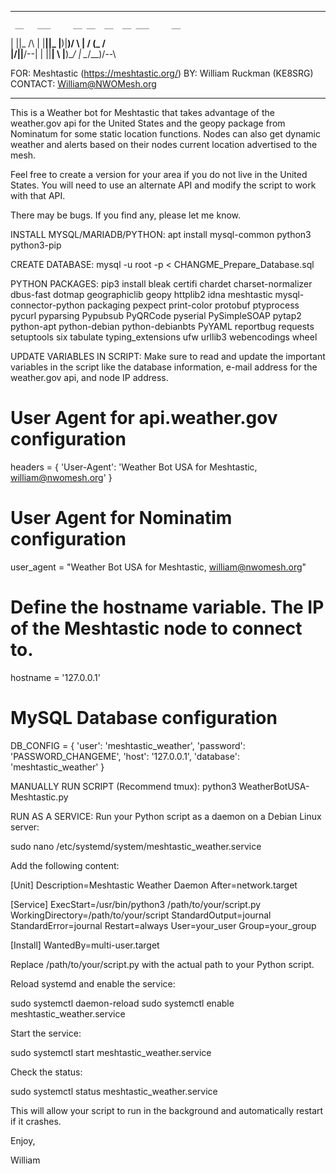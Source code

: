 -----------------------------------------------
     __   ___     __ __  __  __ ___     __
|  ||_  /\ | |__||_ |__)|__)/  \ | /  \(_  /\
|/\||__/--\| |  ||__| \ |__)\__/ | \__/__)/--\

FOR: Meshtastic (https://meshtastic.org/)
BY: William Ruckman (KE8SRG)
CONTACT: William@NWOMesh.org

-----------------------------------------------
This is a Weather bot for Meshtastic that takes advantage of the weather.gov api for the United States and the geopy package from Nominatum for some static location functions.
Nodes can also get dynamic weather and alerts based on their nodes current location advertised to the mesh.

Feel free to create a version for your area if you do not live in the United States. You will need to use an alternate API and modify the script to work with that API.

There may be bugs. If you find any, please let me know.

INSTALL MYSQL/MARIADB/PYTHON:
apt install mysql-common python3 python3-pip

CREATE DATABASE:
mysql -u root -p < CHANGME_Prepare_Database.sql

PYTHON PACKAGES:
pip3 install bleak certifi chardet charset-normalizer dbus-fast dotmap geographiclib geopy httplib2 idna meshtastic mysql-connector-python packaging pexpect print-color protobuf ptyprocess pycurl pyparsing Pypubsub PyQRCode pyserial PySimpleSOAP pytap2 python-apt python-debian python-debianbts PyYAML reportbug requests setuptools six tabulate typing_extensions ufw urllib3 webencodings wheel

UPDATE VARIABLES IN SCRIPT:
Make sure to read and update the important variables in the script like the database information, e-mail address for the weather.gov api, and node IP address.

# User Agent for api.weather.gov configuration
headers = {
    'User-Agent': 'Weather Bot USA for Meshtastic, william@nwomesh.org'
}

# User Agent for Nominatim configuration
user_agent = "Weather Bot USA for Meshtastic, william@nwomesh.org"

# Define the hostname variable. The IP of the Meshtastic node to connect to.
hostname = '127.0.0.1'

# MySQL Database configuration
DB_CONFIG = {
    'user': 'meshtastic_weather',
    'password': 'PASSWORD_CHANGEME',
    'host': '127.0.0.1',
    'database': 'meshtastic_weather'
}

MANUALLY RUN SCRIPT (Recommend tmux):
python3 WeatherBotUSA-Meshtastic.py

RUN AS A SERVICE:
Run your Python script as a daemon on a Debian Linux server:

sudo nano /etc/systemd/system/meshtastic_weather.service

Add the following content:

[Unit]
Description=Meshtastic Weather Daemon
After=network.target

[Service]
ExecStart=/usr/bin/python3 /path/to/your/script.py
WorkingDirectory=/path/to/your/script
StandardOutput=journal
StandardError=journal
Restart=always
User=your_user
Group=your_group

[Install]
WantedBy=multi-user.target

Replace /path/to/your/script.py with the actual path to your Python script.

Reload systemd and enable the service:

sudo systemctl daemon-reload
sudo systemctl enable meshtastic_weather.service

Start the service:

sudo systemctl start meshtastic_weather.service

Check the status:

sudo systemctl status meshtastic_weather.service

This will allow your script to run in the background and automatically restart if it crashes.

Enjoy,

William
